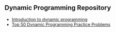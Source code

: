 ## Dynamic Programming Repository
* [Introduction to dynamic programming](https://www.techiedelight.com/introduction-dynamic-programming/)
* [Top 50 Dynamic Programming Practice Problems](https://blog.usejournal.com/top-50-dynamic-programming-practice-problems-4208fed71aa3)
